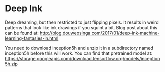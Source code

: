 # Deep Ink

Deep dreaming, but then restricted to just flipping pixels. It results in weird patterns that look like ink drawings if you squint a bit. Blog post about this can be found at: http://blog.douweosinga.com/2017/01/deep-ink-machine-learning-fantasies-in.html

You need to download inception5h and unzip it in a subdirectory named inception5h before this will work. You can find that pretrained model at: https://storage.googleapis.com/download.tensorflow.org/models/inception5h.zip
